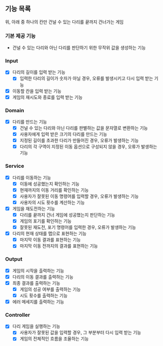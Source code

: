 ## 기능 목록
위, 아래 중 하나의 칸만 건널 수 있는 다리를 끝까지 건너가는 게임

### 기본 제공 기능
+ 건널 수 있는 다리와 아닌 다리를 판단하기 위한 무작위 값을 생성하는 기능 

### Input
- [x] 다리의 길이를 입력 받는 기능
  - [x] 입력한 다리의 길이가 숫자가 아닐 경우, 오류를 발생시키고 다시 입력 받는 기능
- [x] 이동할 칸을 입력 받는 기능
- [x] 게임의 재시도와 종료를 입력 받는 기능

### Domain
- [x] 다리를 만드는 기능
  - [x] 건널 수 있는 다리와 아닌 다리를 판별하는 값을 문자열로 변환하는 기능
  - [x] 사용자에게 입력 받은 크기의 다리를 만드는 기능
  - [x] 지정된 길이를 초과한 다리가 만들어진 경우, 오류가 발생하는 기능
  - [x] 다리의 각 구역이 지정된 이동 옵션으로 구성되지 않을 경우, 오류가 발생하는 기능
  
### Service
- [x] 다리를 이동하는 기능
  - [x] 이동에 성공했는지 확인하는 기능
  - [x] 현재까지의 이동 거리를 확인하는 기능
  - [x] 사용자가 잘못된 이동 명령어를 입력할 경우, 오류가 발생하는 기능
  - [x] 사용자의 시도 횟수를 계산하는 기능

- [x] 게임을 재도전하는 기능
  - [x] 다리를 끝까지 건너 게임에 성공했는지 판단하는 기능
  - [x] 게임의 포기를 확인하는 기능
  - [x] 잘못된 재도전, 포기 명령어를 입력한 경우, 오류가 발생하는 기능

- [x] 다리의 현재 상태를 맵으로 표현하는 기능
  - [x] 마지막 이동 결과를 표현하는 기능
  - [x] 마지막 이동 전까지의 결과를 표현하는 기능

### Output
- [x] 게임의 시작을 출력하는 기능
- [x] 다리의 이동 결과를 출력하는 기능
- [x] 최종 결과를 출력하는 기능
  - [x] 게임의 성공 여부를 출력하는 기능
  - [x] 시도 횟수를 출력하는 기능
- [x] 에러 메세지를 출력하는 기능

### Controller
- [x] 다리 게임을 실행하는 기능
  - [x] 사용자가 잘못된 값을 입력할 경우, 그 부분부터 다시 입력 받는 기능
  - [x] 게임의 전체적인 흐름을 조율하는 기능
